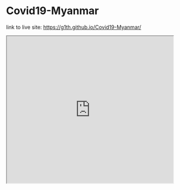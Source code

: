 # Covid19-Myanmar

link to live site: https://g1th.github.io/Covid19-Myanmar/

<iframe src="https://g1th.github.io/leaflet-maps-with-google-sheets" width ="90%" height="400"></iframe>

